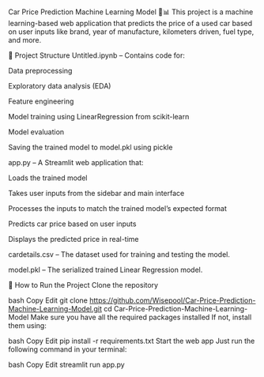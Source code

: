 Car Price Prediction Machine Learning Model 🚗📊
This project is a machine learning-based web application that predicts the price of a used car based on user inputs like brand, year of manufacture, kilometers driven, fuel type, and more.

🔧 Project Structure
Untitled.ipynb – Contains code for:

Data preprocessing

Exploratory data analysis (EDA)

Feature engineering

Model training using LinearRegression from scikit-learn

Model evaluation

Saving the trained model to model.pkl using pickle

app.py – A Streamlit web application that:

Loads the trained model

Takes user inputs from the sidebar and main interface

Processes the inputs to match the trained model’s expected format

Predicts car price based on user inputs

Displays the predicted price in real-time

cardetails.csv – The dataset used for training and testing the model.

model.pkl – The serialized trained Linear Regression model.

🚀 How to Run the Project
Clone the repository

bash
Copy
Edit
git clone https://github.com/Wisepool/Car-Price-Prediction-Machine-Learning-Model.git
cd Car-Price-Prediction-Machine-Learning-Model
Make sure you have all the required packages installed
If not, install them using:

bash
Copy
Edit
pip install -r requirements.txt
Start the web app
Just run the following command in your terminal:

bash
Copy
Edit
streamlit run app.py

